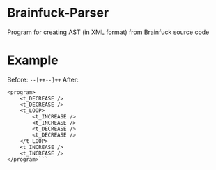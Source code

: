 # Brainfuck-Parser
Program for creating AST (in XML format) from Brainfuck source code
# Example
Before:
```--[++--]++```
After:
```<?xml version="1.0"?>
<program>
	<t_DECREASE />
	<t_DECREASE />
	<t_LOOP>
		<t_INCREASE />
		<t_INCREASE />
		<t_DECREASE />
		<t_DECREASE />
	</t_LOOP>
	<t_INCREASE />
	<t_INCREASE />
</program>```